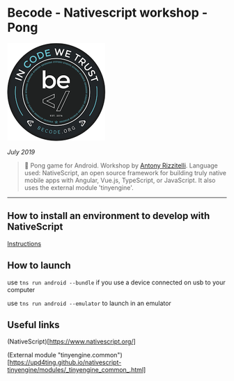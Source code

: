 # Becode - Nativescript workshop - Pong

![Becode logo](https://raw.githubusercontent.com/Raigyo/react-character-manager/master/img/becode-logo.png)

*July 2019*

> 🔨 Pong game for Android. Workshop by [Antony Rizzitelli](https://github.com/Upd4ting/Workshop-Mobile/blob/master/Pong/README.md). Language used: NativeScript, an open source framework for building truly native mobile apps with Angular, Vue.js, TypeScript, or JavaScript. It also uses the external module 'tinyengine'.


* * *

## How to install an environment to develop with NativeScript

[Instructions](https://github.com/Upd4ting/Workshop-Mobile)

## How to launch

use `tns run android --bundle` if you use a device connected on usb  to your computer

use `tns run android --emulator` to launch in an emulator

## Useful links

(NativeScript)[https://www.nativescript.org/]

(External module "tinyengine.common")[https://upd4ting.github.io/nativescript-tinyengine/modules/_tinyengine_common_.html]
